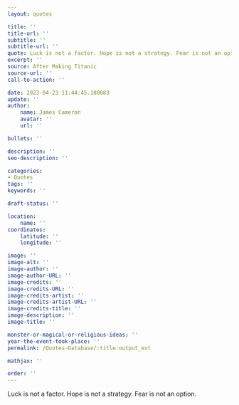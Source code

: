 ```yaml
---
layout: quotes

title: ''
title-url: ''
subtitle: ''
subtitle-url: ''
quote: Luck is not a factor. Hope is not a strategy. Fear is not an option.
excerpt: ''
source: After Making Titanic
source-url: ''
call-to-action: ''

date: 2023-04-23 11:44:45.180083
update: ''
author:
    name: James Cameron
    avatar: ''
    url: ''

bullets: ''

description: ''
seo-description: ''

categories:
- Quotes
tags: ''
keywords: ''

draft-status: ''

location:
    name: ''
coordinates:
    latitude: ''
    longitude: ''

image: ''
image-alt: ''
image-author: ''
image-author-URL: ''
image-credits: ''
image-credits-URL: ''
image-credits-artist: ''
image-credits-artist-URL: ''
image-credits-title: ''
image-description: ''
image-title: ''

monster-or-magical-or-religious-ideas: ''
year-the-event-took-place: ''
permalink: /Quotes-Database/:title:output_ext

mathjax: ''

order: ''
---
```

Luck is not a factor. Hope is not a strategy. Fear is not an option.
